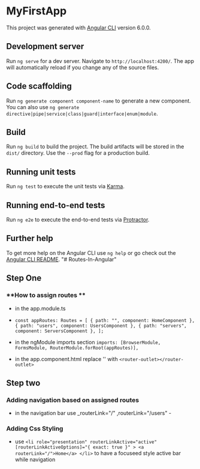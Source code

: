# MyFirstApp

This project was generated with [Angular CLI](https://github.com/angular/angular-cli) version 6.0.0.

## Development server

Run `ng serve` for a dev server. Navigate to `http://localhost:4200/`. The app will automatically reload if you change any of the source files.

## Code scaffolding

Run `ng generate component component-name` to generate a new component. You can also use `ng generate directive|pipe|service|class|guard|interface|enum|module`.

## Build

Run `ng build` to build the project. The build artifacts will be stored in the `dist/` directory. Use the `--prod` flag for a production build.

## Running unit tests

Run `ng test` to execute the unit tests via [Karma](https://karma-runner.github.io).

## Running end-to-end tests

Run `ng e2e` to execute the end-to-end tests via [Protractor](http://www.protractortest.org/).

## Further help

To get more help on the Angular CLI use `ng help` or go check out the [Angular CLI README](https://github.com/angular/angular-cli/blob/master/README.md).
"# Routes-In-Angular"

## Step One

### **How to assign routes **

- in the app.module.ts
- `const appRoutes: Routes = [ { path: "", component: HomeComponent }, { path: "users", component: UsersComponent }, { path: "servers", component: ServersComponent }, ];`
- in the ngModule imports section `imports: [BrowserModule, FormsModule, RouterModule.forRoot(appRoutes)],`

- in the app.component.html replace '<app-component></app-component>' with `<router-outlet></router-outlet>`

## Step two

### **Adding navigation based on assigned routes**

- in the navigation bar use \_routerLink="/" ,routerLink="/users" -

### Adding Css Styling

- use `<li role="presentation" routerLinkActive="active" [routerLinkActiveOptions]="{ exact: true }" > <a routerLink="/">Home</a> </li>` to have a focuseed style active bar while navigation

